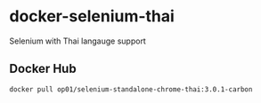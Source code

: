 # docker-selenium-thai
Selenium with Thai langauge support

Docker Hub
----------
`docker pull op01/selenium-standalone-chrome-thai:3.0.1-carbon`
